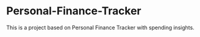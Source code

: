 # Personal-Finance-Tracker
This is a project based on Personal Finance Tracker with spending insights.
